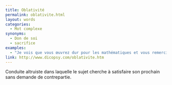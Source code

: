 ```yaml
---
title: Oblativité
permalink: oblativite.html
layout: words
categories:
  - Mot complexe
synonyms:
  - Don de soi
  - sacrifice
examples:
  - "Je vois que vous œuvrez dur pour les mathématiques et vous remercie de votre totale obédience (et oblativité) pour la chose."
link: http://www.dicopsy.com/oblativite.htm
---
```


Conduite altruiste dans laquelle le sujet cherche à satisfaire son prochain sans demande de contrepartie.

